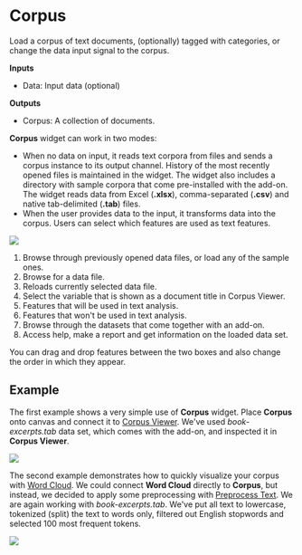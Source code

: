 Corpus
======

Load a corpus of text documents, (optionally) tagged with categories, or change the data input signal to the corpus.

**Inputs**

- Data: Input data (optional)

**Outputs**

- Corpus: A collection of documents.

**Corpus** widget can work in two modes:

- When no data on input, it reads text corpora from files and sends a corpus instance to its output channel. History of the most recently opened files is maintained in the widget. The widget also includes a directory with sample corpora that come pre-installed with the add-on.
    The widget reads data from Excel (**.xlsx**), comma-separated (**.csv**) and native tab-delimited (**.tab**) files.
- When the user provides data to the input, it transforms data into the corpus. Users can select which features are used as text features.

![](images/Corpus-stamped.png)

1. Browse through previously opened data files, or load any of the sample ones.
2. Browse for a data file.
3. Reloads currently selected data file.
4. Select the variable that is shown as a document title in Corpus Viewer.
5. Features that will be used in text analysis.
6. Features that won't be used in text analysis.
7. Browse through the datasets that come together with an add-on.
8. Access help, make a report and get information on the loaded data set.

You can drag and drop features between the two boxes and also change the order in which they appear.

Example
-------

The first example shows a very simple use of **Corpus** widget. Place **Corpus** onto canvas and connect it to [Corpus Viewer](corpusviewer.md). We've used *book-excerpts.tab* data set, which comes with the add-on, and inspected it in **Corpus Viewer**.

![](images/Corpus-Example1.png)

The second example demonstrates how to quickly visualize your corpus with [Word Cloud](wordcloud.md). We could connect **Word Cloud** directly to **Corpus**, but instead, we decided to apply some preprocessing
with [Preprocess Text](preprocesstext.md). We are again working with *book-excerpts.tab*. We've put all text to lowercase, tokenized (split) the text to words only, filtered out English stopwords and selected 100 most frequent tokens.

![](images/Corpus-Example2.png)
